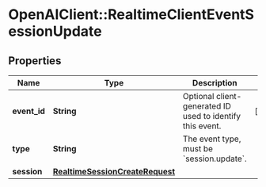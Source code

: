# OpenAIClient::RealtimeClientEventSessionUpdate

## Properties
Name | Type | Description | Notes
------------ | ------------- | ------------- | -------------
**event_id** | **String** | Optional client-generated ID used to identify this event. | [optional] 
**type** | **String** | The event type, must be &#x60;session.update&#x60;. | 
**session** | [**RealtimeSessionCreateRequest**](RealtimeSessionCreateRequest.md) |  | 

